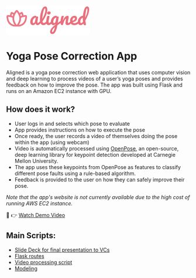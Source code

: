 
<div align="left">
    <img src="code/aligned/app/static/images/logo.svg",style="height:50px;"> 
</div>

# Yoga Pose Correction App
Aligned is a yoga pose correction web application that uses computer vision and deep learning to process videos of a user’s yoga poses and provides feedback on how to improve the pose. The app was built using Flask and runs on an Amazon EC2 instance with GPU.

## How does it work?

* User logs in and selects which pose to evaluate
* App provides instructions on how to execute the pose
* Once ready, the user records a video of themselves doing the pose within the app (using webcam)
* Video is automatically processed using [OpenPose](https://github.com/CMU-Perceptual-Computing-Lab/openpose), an open-source, deep learning library for keypoint detection developed at Carnegie Mellon University.
* The app uses these keypoints from OpenPose as features to classify different pose faults using a rule-based algorithm.
* Feedback is provided to the user on how they can safely improve their pose.

<i> Note that the app's website is not currently available due to the high cost of running AWS EC2 instance.</i>

🎥 👉  [Watch Demo Video](https://youtu.be/t8HMLYR1-FE) <br>

## Main Scripts:
* [Slide Deck for final presentation to VCs](https://github.com/katjawittfoth/Aligned_Yoga_App/blob/master/Aligned_VC_Presentation_Deck.pdf)<br>
* [Flask routes](https://github.com/katjawittfoth/Aligned_Yoga_App/blob/master/code/aligned/app/routes.py)
* [Video processing script](https://github.com/katjawittfoth/Aligned_Yoga_App/blob/master/code/aligned/process_openpose_user.py) <br>
* [Modeling](https://github.com/katjawittfoth/Aligned_Yoga_App/blob/master/code/aligned/modeling.py)
